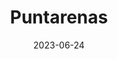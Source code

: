 ---
title: "Puntarenas"
type: city
country:
  - Costa Rica
date: 2023-06-24
hashtag: puntarenas
tags:
  - city
  - Costa Rica
---